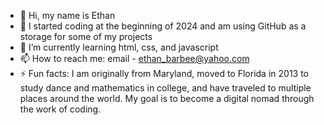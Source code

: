 - 👋 Hi, my name is Ethan
- 👀 I started coding at the beginning of 2024 and am using GitHub as a storage for some of my projects
- 🌱 I’m currently learning html, css, and javascript
- 📫 How to reach me: email - ethan_barbee@yahoo.com
- ⚡ Fun facts: I am originally from Maryland, moved to Florida in 2013 to study dance and mathematics in college, and have traveled to multiple places around the world. My goal is to become a digital nomad through the work of coding. 

<!---
egbarbee/egbarbee is a ✨ special ✨ repository because its `README.md` (this file) appears on your GitHub profile.
You can click the Preview link to take a look at your changes.
--->
